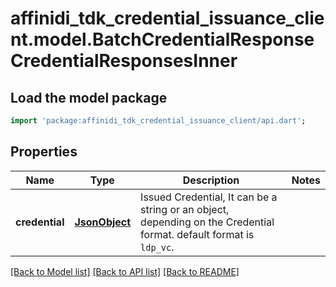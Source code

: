 # affinidi_tdk_credential_issuance_client.model.BatchCredentialResponseCredentialResponsesInner

## Load the model package

```dart
import 'package:affinidi_tdk_credential_issuance_client/api.dart';
```

## Properties

| Name           | Type                  | Description                                                                                                         | Notes |
| -------------- | --------------------- | ------------------------------------------------------------------------------------------------------------------- | ----- |
| **credential** | [**JsonObject**](.md) | Issued Credential, It can be a string or an object, depending on the Credential format. default format is `ldp_vc`. |

[[Back to Model list]](../README.md#documentation-for-models) [[Back to API list]](../README.md#documentation-for-api-endpoints) [[Back to README]](../README.md)
